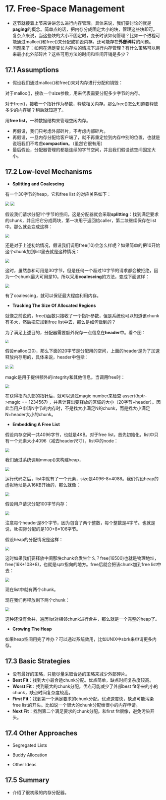 # 17. Free-Space Management

- 这节就接着上节来讲讲怎么进行内存管理。具体来说，我们要讨论的就是**paging**的概念。简单点的话，把内存分成固定大小的块，管理这些块即可。复杂点来说，当这些块的大小不固定时，变长时该如何管理？比如一个进程可能通过malloc()和free()来分配或销毁内存。还可能存在**外部碎片**的问题。
- 问题来了：如何在满足变长内存块的情况下进行内存管理？有什么策略可以用来最小化外部碎片？这些可用方法的时间和空间开销是多少？

## 17.1 Assumptions

- 假设我们通过malloc()和free()来对内存进行分配和销毁：

对于malloc()，接收一个size参数，用来代表需要分配多少字节的内存。

对于free()，接收一个指针作为参数，释放相关内存。那么free()怎么知道要释放多少的内存呢？稍后就知道了。

用**free list**，一种数据结构来管理空闲内存。

- 再假设，我们只考虑外部碎片，不考虑内部碎片。
- 再假设，一旦内存分配给客户端了，就不再重定位到内存中别的位置，也就是说哦我们不考虑**compaction**。（虽然它很有用）
- 最后假设，分配器管理的都是连续的字节空间，并且我们假设该空间固定大小。



## 17.2 Low-level Mechanisms

- **Splitting and Coalescing**

有一个30字节的heap，它和free list 的对应关系如下：

<img src="https://raw.githubusercontent.com/foursevenlove/gitResource/master/Typora20220409093933.png" style="zoom:80%;" />

<img src="https://raw.githubusercontent.com/foursevenlove/gitResource/master/Typora20220409093947.png" style="zoom:80%;" />

假设我们请求分配1个字节的空间，这是分配器就会采取**splitting**：找到满足要求的chunk，并且把它分成两块，第一块用于返回给caller，第二块继续保存在list中。那么就会变成这样：

<img src="https://raw.githubusercontent.com/foursevenlove/gitResource/master/Typora20220409094520.png" style="zoom:80%;" />

还是对于上述初始情况，假设我们调用free(10)会怎么样呢？如果简单的把10开始这个chunk加到list里去就是这种情况：

<img src="https://raw.githubusercontent.com/foursevenlove/gitResource/master/Typora20220409094759.png" style="zoom:80%;" />

这时，虽然总和可用是30字节，但是任何一个超过10字节的请求都会被拒绝，因为一个chunk最大可用是10。所以采用**coalescing**的方法，变成下面这样：

<img src="https://raw.githubusercontent.com/foursevenlove/gitResource/master/Typora20220409095214.png" style="zoom:80%;" />

有了coalescing，就可以保证最大程度利用内存。

- **Tracking The Size Of Allocated Regions**

就像之前说的，free()函数只接收了一个指针参数，但是系统也可以知道该chunk有多大，然后把它加到free list中去，那么是如何做到的？

为了满足上述目的，分配器需要额外保存一点信息在**header**中。看个图：

<img src="https://raw.githubusercontent.com/foursevenlove/gitResource/master/Typora20220409095743.png" style="zoom: 67%;" />

假设malloc(20)，那么下面的20字节是分配用的空间，上面的header是为了加速释放内存用的，具体来说，header中包括：

<img src="https://raw.githubusercontent.com/foursevenlove/gitResource/master/Typora20220409100131.png" style="zoom: 67%;" />

<img src="https://raw.githubusercontent.com/foursevenlove/gitResource/master/Typora20220409100259.png" style="zoom:80%;" />

magic是用于提供额外的integrity和其他信息。当调用free时：

<img src="https://raw.githubusercontent.com/foursevenlove/gitResource/master/Typora20220409100536.png" style="zoom:80%;" />

在获得指向头部的指针后，就可以通过magic number来检查 assert(hptr->magic == 1234567) ，并且计算出要释放的区域的大小（20字节+header）。因此当用户申请N字节的内存时，不是找大小满足N的chunk，而是找大小满足N+header大小的chunk。

- **Embedding A Free List**

假设内存空间一共4096字节，也就是4KB。对于free list，首先初始化，list中只有一个元素大小4096（减去header尺寸），list中的node：

<img src="https://raw.githubusercontent.com/foursevenlove/gitResource/master/Typora20220409104900.png" style="zoom:80%;" />

我们通过系统调用mmap()来构建heap，

<img src="https://raw.githubusercontent.com/foursevenlove/gitResource/master/Typora20220409134613.png" style="zoom:80%;" />

运行代码之后，list中就有了一个元素，size是4096-8=4088。我们假设heap的虚拟地址是从16KB开始的，那么就像：

<img src="https://raw.githubusercontent.com/foursevenlove/gitResource/master/Typora20220409134906.png" style="zoom:80%;" />

假设用户请求分配100字节内存：

<img src="https://raw.githubusercontent.com/foursevenlove/gitResource/master/Typora20220409134958.png" style="zoom:80%;" />

注意每个header是8个字节，因为包含了两个整数，每个整数是4字节。也就是说，lib实际分配的是100+8=106字节。

假设heap的分配情况是这样：

<img src="https://raw.githubusercontent.com/foursevenlove/gitResource/master/Typora20220409135320.png" style="zoom:80%;" />

这时如果我们要释放中间那块chunk会发生什么？free(16500)也就是物理地址，free(16K+108+8)，也就是sptr指向的地方。free后就会把该chunk加到free list中去：

<img src="https://raw.githubusercontent.com/foursevenlove/gitResource/master/Typora20220409135640.png" style="zoom:80%;" />

现在list中就有两个chunk。

现在我们再释放剩下两个chunk：

<img src="https://raw.githubusercontent.com/foursevenlove/gitResource/master/Typora20220409135812.png" style="zoom:80%;" />

这种还没有合并，遍历list对相邻chunk进行合并，那么就是一个完整的heap了。

- **Growing The Heap**

如果heap空间用完了咋办？可以通过系统效用，比如UNIX中sbrk来申请更多内存。

## 17.3 Basic Strategies

- 没有最好的策略，只能尽量采取合适的策略来减少外部碎片。
- **Best Fit**：找到大小最合适chunk分配。优点简单，缺点时间复杂度较高。
- **Worst Fit**：找到最大的chunk分配。优点可能减少了外部best fit带来的小的chunk，缺点时间复杂度较高。
- **First Fit**：找到第一个满足要求的chunk分配。优点速度快，缺点可能污染free list的开头。比如说一个很大的chunk分配给很小的内存申请。
- **Next Fit**：找到第二个满足要求的chunk分配。和first fit很像，避免污染开头。

## 17.4 Other Approaches

- Segregated Lists

- Buddy Allocation
- Other Ideas

## 17.5 Summary

- 介绍了很初级的内存分配器。
